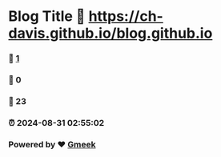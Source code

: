 # Blog Title :link: https://ch-davis.github.io/blog.github.io 
### :page_facing_up: [1](https://ch-davis.github.io/blog.github.io/tag.html) 
### :speech_balloon: 0 
### :hibiscus: 23 
### :alarm_clock: 2024-08-31 02:55:02 
### Powered by :heart: [Gmeek](https://github.com/Meekdai/Gmeek)
